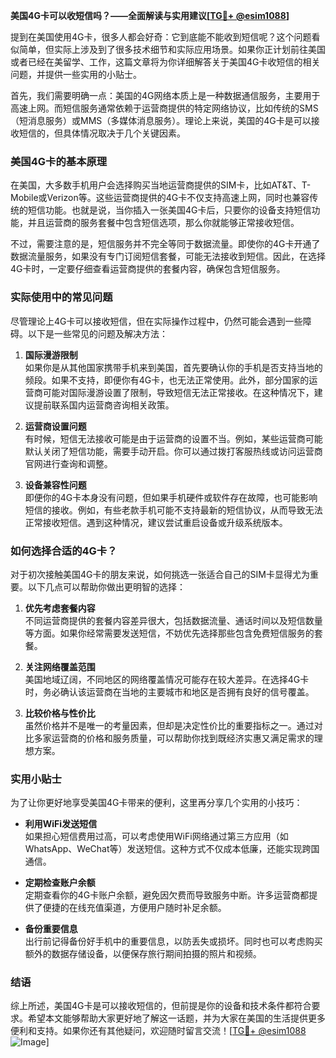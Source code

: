 **美国4G卡可以收短信吗？——全面解读与实用建议[[TG💪+ @esim1088](https://t.me/s/esim1088)]**

提到在美国使用4G卡，很多人都会好奇：它到底能不能收到短信呢？这个问题看似简单，但实际上涉及到了很多技术细节和实际应用场景。如果你正计划前往美国或者已经在美留学、工作，这篇文章将为你详细解答关于美国4G卡收短信的相关问题，并提供一些实用的小贴士。

首先，我们需要明确一点：美国的4G网络本质上是一种数据通信服务，主要用于高速上网。而短信服务通常依赖于运营商提供的特定网络协议，比如传统的SMS（短消息服务）或MMS（多媒体消息服务）。理论上来说，美国的4G卡是可以接收短信的，但具体情况取决于几个关键因素。

### 美国4G卡的基本原理

在美国，大多数手机用户会选择购买当地运营商提供的SIM卡，比如AT&T、T-Mobile或Verizon等。这些运营商提供的4G卡不仅支持高速上网，同时也兼容传统的短信功能。也就是说，当你插入一张美国4G卡后，只要你的设备支持短信功能，并且运营商的服务套餐中包含短信选项，那么你就能够正常接收短信。

不过，需要注意的是，短信服务并不完全等同于数据流量。即使你的4G卡开通了数据流量服务，如果没有专门订阅短信套餐，可能无法接收到短信。因此，在选择4G卡时，一定要仔细查看运营商提供的套餐内容，确保包含短信服务。

### 实际使用中的常见问题

尽管理论上4G卡可以接收短信，但在实际操作过程中，仍然可能会遇到一些障碍。以下是一些常见的问题及解决方法：

1. **国际漫游限制**  
   如果你是从其他国家携带手机来到美国，首先要确认你的手机是否支持当地的频段。如果不支持，即便你有4G卡，也无法正常使用。此外，部分国家的运营商可能对国际漫游设置了限制，导致短信无法正常接收。在这种情况下，建议提前联系国内运营商咨询相关政策。

2. **运营商设置问题**  
   有时候，短信无法接收可能是由于运营商的设置不当。例如，某些运营商可能默认关闭了短信功能，需要手动开启。你可以通过拨打客服热线或访问运营商官网进行查询和调整。

3. **设备兼容性问题**  
   即便你的4G卡本身没有问题，但如果手机硬件或软件存在故障，也可能影响短信的接收。例如，有些老款手机可能不支持最新的短信协议，从而导致无法正常接收短信。遇到这种情况，建议尝试重启设备或升级系统版本。

### 如何选择合适的4G卡？

对于初次接触美国4G卡的朋友来说，如何挑选一张适合自己的SIM卡显得尤为重要。以下几点可以帮助你做出更明智的选择：

1. **优先考虑套餐内容**  
   不同运营商提供的套餐内容差异很大，包括数据流量、通话时间以及短信数量等方面。如果你经常需要发送短信，不妨优先选择那些包含免费短信服务的套餐。

2. **关注网络覆盖范围**  
   美国地域辽阔，不同地区的网络覆盖情况可能存在较大差异。在选择4G卡时，务必确认该运营商在当地的主要城市和地区是否拥有良好的信号覆盖。

3. **比较价格与性价比**  
   虽然价格并不是唯一的考量因素，但却是决定性价比的重要指标之一。通过对比多家运营商的价格和服务质量，可以帮助你找到既经济实惠又满足需求的理想方案。

### 实用小贴士

为了让你更好地享受美国4G卡带来的便利，这里再分享几个实用的小技巧：

- **利用WiFi发送短信**  
  如果担心短信费用过高，可以考虑使用WiFi网络通过第三方应用（如WhatsApp、WeChat等）发送短信。这种方式不仅成本低廉，还能实现跨国通信。

- **定期检查账户余额**  
  定期查看你的4G卡账户余额，避免因欠费而导致服务中断。许多运营商都提供了便捷的在线充值渠道，方便用户随时补足余额。

- **备份重要信息**  
  出行前记得备份好手机中的重要信息，以防丢失或损坏。同时也可以考虑购买额外的数据存储设备，以便保存旅行期间拍摄的照片和视频。

### 结语

综上所述，美国4G卡是可以接收短信的，但前提是你的设备和技术条件都符合要求。希望本文能够帮助大家更好地了解这一话题，并为大家在美国的生活提供更多便利和支持。如果你还有其他疑问，欢迎随时留言交流！[[TG💪+ @esim1088](https://t.me/s/esim1088) ![Image](https://i.postimg.cc/4NQfJmqS/Snipaste-2025-05-13-00-14-12.png)]